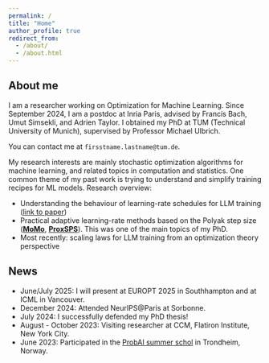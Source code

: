 ```yaml
---
permalink: /
title: "Home"
author_profile: true
redirect_from: 
  - /about/
  - /about.html
---
```


About me
-------------
I am a researcher working on Optimization for Machine Learning. Since September 2024, I am a postdoc at Inria Paris, advised by Francis Bach, Umut Simsekli, and Adrien Taylor. I obtained my PhD at TUM (Technical University of Munich), supervised by Professor Michael Ulbrich. 

You can contact me at `firsstname.lastname@tum.de`.

My research interests are mainly stochastic optimization algorithms for machine learning, and related topics in computation and statistics. One common theme of my past work is trying to understand and simplify training recipes for ML models. Research overview:

* Understanding the behaviour of learning-rate schedules for LLM training ([link to paper](https://arxiv.org/pdf/2501.18965))
*  Practical adaptive learning-rate methods based on the Polyak step size ([**MoMo**](https://arxiv.org/abs/2305.07583), [**ProxSPS**](https://openreview.net/forum?id=jWr41htaB3)). This was one of the main topics of my PhD.
* Most recently: scaling laws for LLM training from an optimization theory perspective

News
----------

* June/July 2025: I will present at EUROPT 2025 in Southhampton and at ICML in Vancouver.
* December 2024: Attended NeurIPS@Paris at Sorbonne.
* July 2024: I successfully defended my PhD thesis!
* August - October 2023: Visiting researcher at CCM, Flatiron Institute, New York City.
* June 2023: Participated in the [ProbAI summer schol](https://probabilistic.ai/) in Trondheim, Norway.
